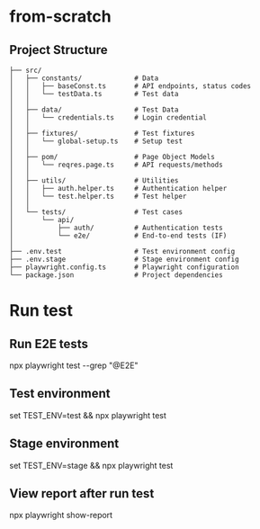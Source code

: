 # from-scratch
## Project Structure  

```
├── src/
│   ├── constants/             # Data
│   │   ├── baseConst.ts       # API endpoints, status codes
│   │   └── testData.ts        # Test data
│   │
│   ├── data/                  # Test Data
│   │   └── credentials.ts     # Login credential
│   │
│   ├── fixtures/              # Test fixtures
│   │   └── global-setup.ts    # Setup test
│   │
│   ├── pom/                   # Page Object Models
│   │   └── reqres.page.ts     # API requests/methods
│   │
│   ├── utils/                 # Utilities
│   │   ├── auth.helper.ts     # Authentication helper
│   │   └── test.helper.ts     # Test helper
│   │
│   └── tests/                 # Test cases
│       └── api/
│           ├── auth/          # Authentication tests
│           └── e2e/           # End-to-end tests (IF)
│
├── .env.test                  # Test environment config
├── .env.stage                 # Stage environment config
├── playwright.config.ts       # Playwright configuration
└── package.json               # Project dependencies
```
# Run test

## Run E2E tests
 npx playwright test --grep "@E2E"

## Test environment
 set TEST_ENV=test && npx playwright test

## Stage environment
 set TEST_ENV=stage && npx playwright test

## View report after run test 
 npx playwright show-report

